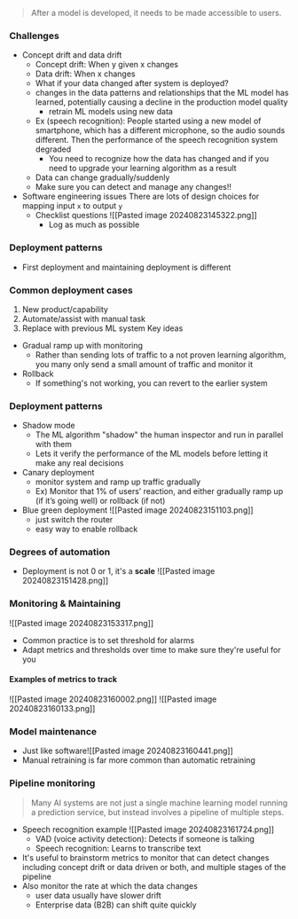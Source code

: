 > After a model is developed, it needs to be made accessible to users.
### Challenges
- Concept drift and data drift
	- Concept drift: When y given x changes
	- Data drift: When x changes
	- What if your data changed after system is deployed?
	- changes in the data patterns and relationships that the ML model has learned, potentially causing a decline in the production model quality
		- retrain ML models using new data
	- Ex (speech recognition): People started using a new model of smartphone, which has a different microphone, so the audio sounds different. Then the performance of the speech recognition system degraded
		- You need to recognize how the data has changed and if you need to upgrade your learning algorithm as a result
	- Data can change gradually/suddenly
	- Make sure you can detect and manage any changes!!
- Software engineering issues
	There are lots of design choices for mapping input `x` to output `y`
	- Checklist questions
		![[Pasted image 20240823145322.png]]
		- Log as much as possible

### Deployment patterns
- First deployment and maintaining deployment is different
### Common deployment cases
1. New product/capability
2. Automate/assist with manual task
3. Replace with previous ML system
Key ideas
- Gradual ramp up with monitoring
	- Rather than sending lots of traffic to a not proven learning algorithm, you many only send a small amount of traffic and monitor it
- Rollback
	- If something's not working, you can revert to the earlier system
### Deployment patterns
- Shadow mode
	- The ML algorithm "shadow" the human inspector and run in parallel with them
	- Lets it verify the performance of the ML models before letting it make any real decisions
- Canary deployment
	- monitor system and ramp up traffic gradually 
	- Ex) Monitor that 1% of users’ reaction, and either gradually ramp up (if it’s going well) or rollback (if not)
- Blue green deployment
	![[Pasted image 20240823151103.png]]
	- just switch the router
	- easy way to enable rollback

### Degrees of automation
- Deployment is not 0 or 1, it's a **scale**
	![[Pasted image 20240823151428.png]]

### Monitoring & Maintaining
![[Pasted image 20240823153317.png]]
- Common practice is to set threshold for alarms
- Adapt metrics and thresholds over time to make sure they're useful for you
#### Examples of metrics to track
![[Pasted image 20240823160002.png]]
![[Pasted image 20240823160133.png]]

### Model maintenance
- Just like software![[Pasted image 20240823160441.png]]
- Manual retraining is far more common than automatic retraining

### Pipeline monitoring
> Many AI systems are not just a single machine learning model running a prediction service, but instead involves a pipeline of multiple steps.

- Speech recognition example
	![[Pasted image 20240823161724.png]]
	- VAD (voice activity detection): Detects if someone is talking
	- Speech recognition: Learns to transcribe text
- It's useful to brainstorm metrics to monitor that can detect changes  including concept drift or data driven or both, and multiple stages of the pipeline
- Also monitor the rate at which the data changes
	- user data usually have slower drift
	- Enterprise data (B2B) can shift quite quickly